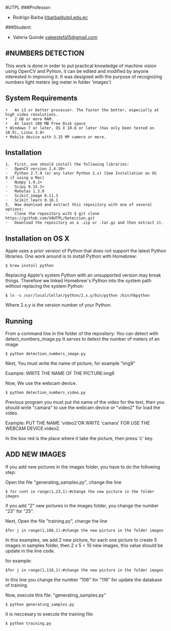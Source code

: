 #UTPL
###Professor:
- Rodrigo Barba [lrbarba@utpl.edu.ec](mailto:lrbarba@utpl.edu.ec)

###Student:
- Valeria Quinde [valeestefa15@gmail.com](https://plus.google.com/117826964296158384526/op/profilephoto)

#NUMBERS DETECTION
--------------------------
This work is done in order to put practical knowledge of machine vision using OpenCV and Pyhton, it can be edited and modified by anyone interested in improving it.
It was designed with the purpose of recognizing numbers light meters (eg meter in folder 'images')



System Requirements
-------------------
	•	An i3 or better processor. The faster the better, especially at high video resolutions.
	•	2 GB or more RAM.
	•	At least 100 MB Free Disk space 
	• Windows 7 or later, OS X 10.8 or later (has only been tested on 10.9), Linux 3.0+
	• Mobile device with 3.15 MP camera or more.

Installation
-------------
	1.	First, one should install the following libraries:
	◦	OpenCV version 2.4.10+
	◦	Python 2.7.9 (or any later Python 2.x) (See Installation on OS X if using a Mac)
	◦	Numpy 1.9.2+
	◦	Scipy 0.15.1+
	◦	Mahotas 1.3.0
	◦	Scikit_image 0.11.3
	◦	Scikit_learn 0.16.1
	2.	Now download and extract this repository with one of several options:
	◦	Clone the repository with $ git clone https://github.com/VAUTPL/Deteccion.git
	◦	Download the repository as a .zip or .tar.gz and then extract it.

Installation on OS X
--------------------
Apple uses a prior version of Python that does not support the latest Python libraries. One work around is to install Python with Homebrew:

`$ brew install python`

Replacing Apple's system Python with an unsupported version may break things. Therefore we linked Homebrew's Python into the system path without replacing the system Python:

`$ ln -s /usr/local/Cellar/python/2.x.y/bin/python /bin/hbpython`

Where 2.x.y is the version number of your Python.

Running
-------
From a command line in the folder of the repository:
You can detect with detect_numbers_image.py It serves to detect the number of meters of an image

`$ python detection_numbers_image.py  `

Next, You must write the name of picture, for example "img9"

Example: WRITE THE NAME OF THE PICTURE:img9

Now, We use the webcam device.

`$ python detection_numbers_video.py `

Previous program you must put the name of the video for the test, then you should write "camara" to use the webcam device or "video2" for load the video.

Example: PUT THE NAME 'video2'OR WRITE 'camara' FOR USE THE WEBCAM DEVICE:video2.

In the box red is the place where it take the picture, then press 'c' key. 

ADD NEW IMAGES
-------

If you add new pictures in the images folder, you have to do the following step:

Open the file "generating_samples.py", change the line 

`$ for cont in range(1,23,1):#change the new picture in the folder images `

if you add "2"  new pictures in the images folder, you change the number "23" for "25".

Next, Open the file "training.py", change the line 

`$for j in range(1,106,1):#change the new picture in the folder images`

In this examples, we add 2 new picture, for each one picture to create 5 images in samples folder, then 2 x 5 = 10 new images, this value should be update in the line code.

for example: 

`$for j in range(1,116,1):#change the new picture in the folder images`

In this line you change the number "106" for "116" for update the database of training.

Now, execute this file: "generating_samples.py"

`$ python generating_samples.py`

It is neccesary to execute the training file:

`$ python training.py`



